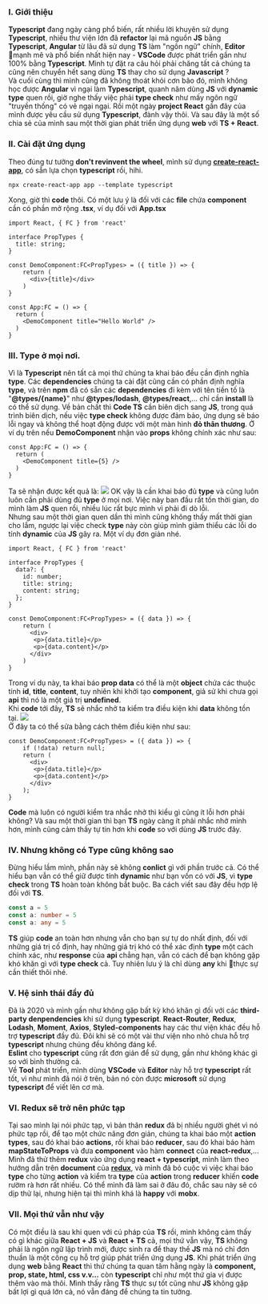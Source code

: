 ### I. Giới thiệu  
**Typescript** đang ngày càng phổ biến, rất nhiều lời khuyên sử dụng **Typescript**, nhiều thư viện lớn đã **refactor** lại mã nguồn **JS** bằng **Typescript**, **Angular** từ lâu đã sử dụng **TS** làm "ngôn ngữ" chính, **Editor** mạnh mẽ và phổ biến nhất hiện nay - **VSCode** được phát triển gần như 100% bằng **Typescript**. Mình tự đặt ra câu hỏi phải chăng tất cả chúng ta cũng nên chuyển hết sang dùng **TS** thay cho sử dụng **Javascript** ?  
Và cuối cùng thì mình cũng đã không thoát khỏi cơn bão đó, mình không học được **Angular** vì ngại làm **Typescript**, quanh năm dùng **JS** với **dynamic type** quen rồi, giờ nghe thấy việc phải **type check** như mấy ngôn ngữ "truyền thống" có vẻ ngại ngại. Rồi một ngày **project React** gần đây của mình được yêu cầu sử dụng **Typescript**, đành vậy thôi. Và sau đây là một số chia sẻ của mình sau một thời gian phát triển ứng dụng **web** với **TS + React**.  
### II. Cài đặt ứng dụng
Theo đúng tư tưởng **don't revinvent the wheel**, mình sử dụng **[create-react-app](https://create-react-app.dev/docs/adding-typescript/)**, có sẵn lựa chọn **typescript** rồi, hihi.  
```
npx create-react-app app --template typescript
```
Xong, giờ thì **code** thôi. Có một lưu ý là đối với các **file** chứa **component** cần có phần mở rộng **.tsx**, ví dụ đối với **App.tsx**  
```tsx
import React, { FC } from 'react'

interface PropTypes {
  title: string;
}

const DemoComponent:FC<PropTypes> = ({ title }) => {
    return (
      <div>{title}</div>
    )
}

const App:FC = () => {
  return (
    <DemoComponent title="Hello World" />
  )
}
```
### III. Type ở mọi nơi. 
Vì là **Typescript** nên tất cả mọi thứ chúng ta khai báo đều cần định nghĩa **type**. Các **dependencies** chúng ta cài đặt cũng cần có phần định nghĩa **type**, và trên **npm** đã có sẵn các **dependencies** đi kèm với tên tiền tố là "**@types/{name}**" như **@types/lodash**, **@types/react**,...  chỉ cần **install** là có thể sử dụng.
Về bản chất thì **Code TS** cần biên dịch sang **JS**, trong quá trình biên dịch, nếu việc **type check** không được đảm bảo, ứng dụng sẽ báo lỗi ngay và không thể hoạt động được với một màn hình **đỏ thân thương**. Ở ví dụ trên nếu **DemoComponent** nhận vào **props** không chính xác như sau:
```tsx
const App:FC = () => {
  return (
    <DemoComponent title={5} />
  )
}
```
Ta sẽ nhận được kết quả là:
![](https://images.viblo.asia/1aa5d8f5-2a22-43b9-9ff6-081afc29eb69.png)
OK vậy là cần khai báo đủ **type** và cũng luôn luôn cần phải dùng đủ **type** ở mọi nơi. Việc này ban đầu rất tốn thời gian, do mình làm **JS** quen rồi, nhiều lúc rất bực mình vì phải đi dò lỗi.  
Nhưng sau một thời gian quen dần thì mình cũng không thấy mất thời gian cho lắm, ngược lại việc check **type** này còn giúp mình giảm thiểu các lỗi do tính **dynamic** của **JS** gây ra. Một ví dụ đơn giản nhé.  
```tsx
import React, { FC } from 'react'

interface PropTypes {
  data?: {
    id: number;
    title: string;
    content: string;
  };
}

const DemoComponent:FC<PropTypes> = ({ data }) => {
    return (
      <div>
       <p>{data.title}</p>
       <p>{data.content}</p>
      </div>
    )
}
```
Trong ví dụ này, ta khai báo **prop data** có thể là một **object** chứa các thuộc tính **id**, **title**, **content**, tuy nhiên khi khởi tạo **component**, giả sử khi chưa gọi **api** thì nó là một giá trị **undefined**.   
Khi **code** tới đây, **TS** sẽ nhắc nhở ta kiểm tra điều kiện khi **data** không tồn tại.
![](https://images.viblo.asia/a756240f-b85e-496c-ad6f-bb217b337303.png)  
Ở đây ta có thể sửa bằng cách thêm điều kiện như sau:
```tsx
const DemoComponent:FC<PropTypes> = ({ data }) => {
    if (!data) return null;
    return (
      <div>
       <p>{data.title}</p>
       <p>{data.content}</p>
      </div>
    );
}
```
**Code** mà luôn có người kiểm tra nhắc nhở thì kiểu gì cũng ít lỗi hơn phải không? Và sau một thời gian thì bạn **TS** ngày càng ít phải nhắc nhở mình hơn, mình cũng cảm thấy tự tin hơn khi **code** so với dùng **JS** trước đây.  
### IV. Nhưng không có Type cũng không sao  
Đừng hiểu lầm mình, phần này sẽ không **conlict** gì với phần trước cả. Có thể hiểu bạn vẫn có thể giữ được tính **dynamic** như bạn vốn có với **JS**, vì **type check** trong **TS** hoàn toàn không bắt buộc. Ba cách viết sau đây đều hợp lệ đối với **TS**.  
```ts
const a = 5
const a: number = 5
const a: any = 5
```
**TS** giúp **code** an toàn hơn nhưng vẫn cho bạn sự tự do nhất định, đối với những giá trị cố định, hay những giá trị khó có thể xác định **type** một cách chính xác, như **response** của **api** chẳng hạn, vẫn có cách để bạn không gặp khó khăn gì với **type check** cả. Tuy nhiên lưu ý là chỉ dùng **any** khi thực sự cần thiết thôi nhé.
### V. Hệ sinh thái đầy đủ
Đã là 2020 và mình gần như không gặp bất kỳ khó khăn gì đối với các **third-party denpendencies** khi sử dụng **typescript**. **React-Router**, **Redux**, **Lodash**, **Moment**, **Axios**, **Styled-components** hay các thư viện khác đều hỗ trợ **typescript** đầy đủ. Đôi khi sẽ có một vài thư viện nho nhỏ chưa hỗ trợ **typescript** nhưng chúng đều không đáng kể.   
**Eslint** cho **typescript** cũng rất đơn giản để sử dụng, gần như không khác gì so với bình thường cả.  
Về **Tool** phát triển, mình dùng **VSCode** và **Editor** này hỗ trợ **typescript** rất tốt, vì như mình đã nói ở trên, bản nó còn được **microsoft** sử dụng **typescript** để viết lên cơ mà.
### VI. Redux sẽ trở nên phức tạp
Tại sao mình lại nói phức tạp, vì bản thân **redux** đã bị nhiều người ghét vì nó phức tạp rồi, để tạo một chức năng đơn giản, chúng ta khai báo một **action types**, sau đó khai báo **actions**, rồi khai báo **reducer**, sau đó khai báo hàm **mapStateToProps** và đưa **component** vào hàm **connect** của **react-redux**,...   
Mình đã thử thêm **redux** vào ứng dụng **react + typescript**, mình làm theo hướng dẫn trên **document** của **[redux](https://redux.js.org/recipes/usage-with-typescript/)**, và mình đã bỏ cuộc vì việc khai báo **type** cho từng **action** và kiểm tra **type** của **action** trong **reducer** khiến **code** rườm rà hơn rất nhiều. Có thể mình đã làm sai ở đâu đó, chắc sau này sẽ có dịp thử lại, nhưng hiện tại thì mình khá là **happy** với **mobx**.
### VII. Mọi thứ vẫn như vậy 
Có một điều là sau khi quen với cú pháp của **TS** rồi, mình không cảm thấy có gì khác giữa **React + JS** và **React + TS** cả, mọi thứ vẫn vậy, **TS** không phải là ngôn ngữ lập trình mới, được sinh ra để thay thế **JS** mà nó chỉ đơn thuần là một công cụ hỗ trợ giúp phát triển ứng dụng **JS**. Khi phát triển ứng dụng **web** bằng **React** thì thứ chúng ta quan tâm hằng ngày là **component, prop, state, html, css v.v...** còn **typescript** chỉ như một thứ gia vị được thêm vào mà thôi. Mình thấy rằng **TS** thực sự tốt cũng như **JS** không gặp bất lợi gì quá lớn cả, nó vẫn đáng để chúng ta tin tưởng.